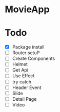 # MovieApp

# Todo

- [x] Package install
- [ ] Router setuP
- [ ] Create Components
- [ ] Helmet
- [ ] Get Api
- [ ] Use Effect
- [ ] try catch
- [ ] Header Event
- [ ] Slide
- [ ] Detail Page
- [ ] Video
